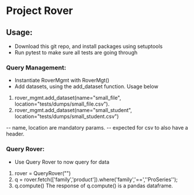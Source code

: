 # Project Rover
## Usage:
* Download this git repo, and install packages using setuptools
* Run pytest to make sure all tests are going through
### Query Management:
* Instantiate RoverMgmt with RoverMgt()
* Add datasets, using the add_dataset function. Usage below

1. rover_mgmt.add_dataset(name="small_file", location="tests/dumps/small_file.csv").
2. rover_mgmt.add_dataset(name="small_student", location="tests/dumps/small_student.csv")

-- name, location are mandatory params.
-- expected for csv to also have a header.


### Query Rover:

* Use Query Rover to now query for data

1. rover = QueryRover("")
2. q = rover.fetch(['family','product']).where('family','==','\'ProSeries\'');
3. q.compute()
The response of q.compute() is a pandas dataframe.
